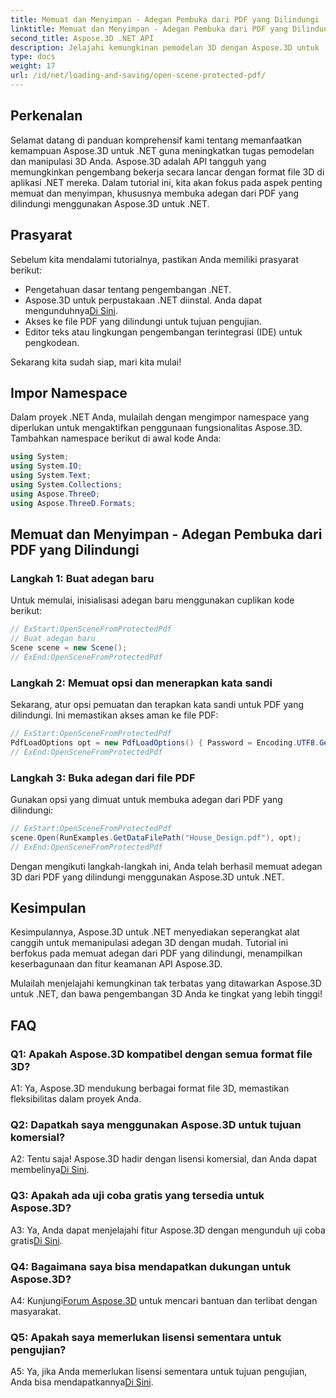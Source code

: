 ```yaml
---
title: Memuat dan Menyimpan - Adegan Pembuka dari PDF yang Dilindungi
linktitle: Memuat dan Menyimpan - Adegan Pembuka dari PDF yang Dilindungi
second_title: Aspose.3D .NET API
description: Jelajahi kemungkinan pemodelan 3D dengan Aspose.3D untuk .NET. Pelajari cara membuka adegan dari PDF yang dilindungi dalam panduan langkah demi langkah kami.
type: docs
weight: 17
url: /id/net/loading-and-saving/open-scene-protected-pdf/
---
```

## Perkenalan

Selamat datang di panduan komprehensif kami tentang memanfaatkan kemampuan Aspose.3D untuk .NET guna meningkatkan tugas pemodelan dan manipulasi 3D Anda. Aspose.3D adalah API tangguh yang memungkinkan pengembang bekerja secara lancar dengan format file 3D di aplikasi .NET mereka. Dalam tutorial ini, kita akan fokus pada aspek penting memuat dan menyimpan, khususnya membuka adegan dari PDF yang dilindungi menggunakan Aspose.3D untuk .NET.

## Prasyarat

Sebelum kita mendalami tutorialnya, pastikan Anda memiliki prasyarat berikut:

- Pengetahuan dasar tentang pengembangan .NET.
-  Aspose.3D untuk perpustakaan .NET diinstal. Anda dapat mengunduhnya[Di Sini](https://releases.aspose.com/3d/net/).
- Akses ke file PDF yang dilindungi untuk tujuan pengujian.
- Editor teks atau lingkungan pengembangan terintegrasi (IDE) untuk pengkodean.

Sekarang kita sudah siap, mari kita mulai!

## Impor Namespace

Dalam proyek .NET Anda, mulailah dengan mengimpor namespace yang diperlukan untuk mengaktifkan penggunaan fungsionalitas Aspose.3D. Tambahkan namespace berikut di awal kode Anda:

```csharp
using System;
using System.IO;
using System.Text;
using System.Collections;
using Aspose.ThreeD;
using Aspose.ThreeD.Formats;
```

## Memuat dan Menyimpan - Adegan Pembuka dari PDF yang Dilindungi

### Langkah 1: Buat adegan baru

Untuk memulai, inisialisasi adegan baru menggunakan cuplikan kode berikut:

```csharp
// ExStart:OpenSceneFromProtectedPdf
// Buat adegan baru
Scene scene = new Scene();
// ExEnd:OpenSceneFromProtectedPdf
```

### Langkah 2: Memuat opsi dan menerapkan kata sandi

Sekarang, atur opsi pemuatan dan terapkan kata sandi untuk PDF yang dilindungi. Ini memastikan akses aman ke file PDF:

```csharp
// ExStart:OpenSceneFromProtectedPdf
PdfLoadOptions opt = new PdfLoadOptions() { Password = Encoding.UTF8.GetBytes("password") };
// ExEnd:OpenSceneFromProtectedPdf
```

### Langkah 3: Buka adegan dari file PDF

Gunakan opsi yang dimuat untuk membuka adegan dari PDF yang dilindungi:

```csharp
// ExStart:OpenSceneFromProtectedPdf
scene.Open(RunExamples.GetDataFilePath("House_Design.pdf"), opt);
// ExEnd:OpenSceneFromProtectedPdf
```

Dengan mengikuti langkah-langkah ini, Anda telah berhasil memuat adegan 3D dari PDF yang dilindungi menggunakan Aspose.3D untuk .NET.

## Kesimpulan

Kesimpulannya, Aspose.3D untuk .NET menyediakan seperangkat alat canggih untuk memanipulasi adegan 3D dengan mudah. Tutorial ini berfokus pada memuat adegan dari PDF yang dilindungi, menampilkan keserbagunaan dan fitur keamanan API Aspose.3D.

Mulailah menjelajahi kemungkinan tak terbatas yang ditawarkan Aspose.3D untuk .NET, dan bawa pengembangan 3D Anda ke tingkat yang lebih tinggi!

## FAQ

### Q1: Apakah Aspose.3D kompatibel dengan semua format file 3D?

A1: Ya, Aspose.3D mendukung berbagai format file 3D, memastikan fleksibilitas dalam proyek Anda.

### Q2: Dapatkah saya menggunakan Aspose.3D untuk tujuan komersial?

 A2: Tentu saja! Aspose.3D hadir dengan lisensi komersial, dan Anda dapat membelinya[Di Sini](https://purchase.aspose.com/buy).

### Q3: Apakah ada uji coba gratis yang tersedia untuk Aspose.3D?

 A3: Ya, Anda dapat menjelajahi fitur Aspose.3D dengan mengunduh uji coba gratis[Di Sini](https://releases.aspose.com/).

### Q4: Bagaimana saya bisa mendapatkan dukungan untuk Aspose.3D?

 A4: Kunjungi[Forum Aspose.3D](https://forum.aspose.com/c/3d/18) untuk mencari bantuan dan terlibat dengan masyarakat.

### Q5: Apakah saya memerlukan lisensi sementara untuk pengujian?

 A5: Ya, jika Anda memerlukan lisensi sementara untuk tujuan pengujian, Anda bisa mendapatkannya[Di Sini](https://purchase.aspose.com/temporary-license/).